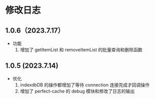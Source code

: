 # 修改日志

## 1.0.6（2023.7.17）

- 功能
  1. 增加了 getItemList 和 removeItemList 的批量查询和删除函数

## 1.0.5 (2023.7.14)

- 优化
  1. indexdbDB 的操作都增加了等待 connection 连接完成才回调操作
  2. 增加了 perfect-cache 的 debug 模块和修改了日志的输出
